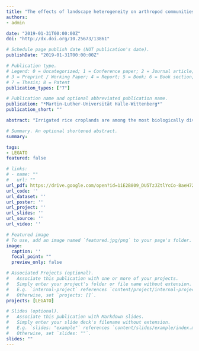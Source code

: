 ```yaml
---
title: "The effects of landscape heterogeneity on arthropod communities in tropical rice agro-ecosystems"
authors:
- admin

date: "2019-01-31T00:00:00Z"
doi: "http://dx.doi.org/10.25673/13861"

# Schedule page publish date (NOT publication's date).
publishDate: "2019-01-31T00:00:00Z"

# Publication type.
# Legend: 0 = Uncategorized; 1 = Conference paper; 2 = Journal article;
# 3 = Preprint / Working Paper; 4 = Report; 5 = Book; 6 = Book section;
# 7 = Thesis; 8 = Patent
publication_types: ["7"]

# Publication name and optional abbreviated publication name.
publication: "*Martin-Luther-Universität Halle-Wittenberg*"
publication_short: ""

abstract: "Irrigated rice croplands are among the most biologically diverse agroecosystems globally. However, this biodiversity is threatened by agricultural intensification and homogenization of farmed areas, resulting in a degradation of ecosystem services such as natural pest regulation. While evidence exists that increasing landscape heterogeneity in some agroecosystems can enhance natural enemy populations and promote bio-control, little is known about the multi-scale effects of landscape composition and configuration on arthropod communities in rice agroecosystems. In this thesis, I examined the influence of landscape heterogeneity on the distribution of arthropods in three rice-production regions in the Philippines and derived practical recommendations to improve biodiversity and biological control in rice production systems. Through the different chapters of this thesis, I measured landscape heterogeneity at different levels of complexity and spatial scales, and tested its effect on different types of the arthropod biodiversity (taxonomic and functional diversity)."

# Summary. An optional shortened abstract.
summary: 

tags:
- LEGATO
featured: false

# links:
# - name: ""
#   url: ""
url_pdf: https://drive.google.com/open?id=1iE2B809_DU5TzJZtlYcCo-BaeH72PmTl
url_code: ''
url_dataset: ''
url_poster: ''
url_project: ''
url_slides: ''
url_source: ''
url_video: ''

# Featured image
# To use, add an image named `featured.jpg/png` to your page's folder. 
image:
  caption: ''
  focal_point: ""
  preview_only: false

# Associated Projects (optional).
#   Associate this publication with one or more of your projects.
#   Simply enter your project's folder or file name without extension.
#   E.g. `internal-project` references `content/project/internal-project/index.md`.
#   Otherwise, set `projects: []`.
projects: [LEGATO]

# Slides (optional).
#   Associate this publication with Markdown slides.
#   Simply enter your slide deck's filename without extension.
#   E.g. `slides: "example"` references `content/slides/example/index.md`.
#   Otherwise, set `slides: ""`.
slides: ""
---
```

